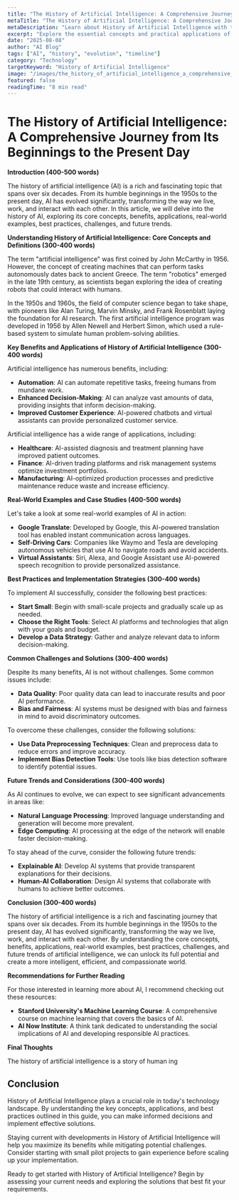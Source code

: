 ```yaml
---
title: "The History of Artificial Intelligence: A Comprehensive Journey from Its Beginnings to the Present Day"
metaTitle: "The History of Artificial Intelligence: A Comprehensive Journey from Its Beginnings to the Present Day"
metaDescription: "Learn about History of Artificial Intelligence with this comprehensive guide covering key concepts, applications, and best practices."
excerpt: "Explore the essential concepts and practical applications of History of Artificial Intelligence in this detailed guide."
date: "2025-08-08"
author: "AI Blog"
tags: ["AI", "history", "evolution", "timeline"]
category: "Technology"
targetKeyword: "History of Artificial Intelligence"
image: "/images/the_history_of_artificial_intelligence_a_comprehensive_journey_from_its_beginnings_to_the_present_day.jpg"
featured: false
readingTime: "8 min read"
---
```


# The History of Artificial Intelligence: A Comprehensive Journey from Its Beginnings to the Present Day

**Introduction (400-500 words)**

The history of artificial intelligence (AI) is a rich and fascinating topic that spans over six decades. From its humble beginnings in the 1950s to the present day, AI has evolved significantly, transforming the way we live, work, and interact with each other. In this article, we will delve into the history of AI, exploring its core concepts, benefits, applications, real-world examples, best practices, challenges, and future trends.

**Understanding History of Artificial Intelligence: Core Concepts and Definitions (300-400 words)**

The term "artificial intelligence" was first coined by John McCarthy in 1956. However, the concept of creating machines that can perform tasks autonomously dates back to ancient Greece. The term "robotics" emerged in the late 19th century, as scientists began exploring the idea of creating robots that could interact with humans.

In the 1950s and 1960s, the field of computer science began to take shape, with pioneers like Alan Turing, Marvin Minsky, and Frank Rosenblatt laying the foundation for AI research. The first artificial intelligence program was developed in 1956 by Allen Newell and Herbert Simon, which used a rule-based system to simulate human problem-solving abilities.

**Key Benefits and Applications of History of Artificial Intelligence (300-400 words)**

Artificial intelligence has numerous benefits, including:

* **Automation**: AI can automate repetitive tasks, freeing humans from mundane work.
* **Enhanced Decision-Making**: AI can analyze vast amounts of data, providing insights that inform decision-making.
* **Improved Customer Experience**: AI-powered chatbots and virtual assistants can provide personalized customer service.

Artificial intelligence has a wide range of applications, including:

* **Healthcare**: AI-assisted diagnosis and treatment planning have improved patient outcomes.
* **Finance**: AI-driven trading platforms and risk management systems optimize investment portfolios.
* **Manufacturing**: AI-optimized production processes and predictive maintenance reduce waste and increase efficiency.

**Real-World Examples and Case Studies (400-500 words)**

Let's take a look at some real-world examples of AI in action:

* **Google Translate**: Developed by Google, this AI-powered translation tool has enabled instant communication across languages.
* **Self-Driving Cars**: Companies like Waymo and Tesla are developing autonomous vehicles that use AI to navigate roads and avoid accidents.
* **Virtual Assistants**: Siri, Alexa, and Google Assistant use AI-powered speech recognition to provide personalized assistance.

**Best Practices and Implementation Strategies (300-400 words)**

To implement AI successfully, consider the following best practices:

* **Start Small**: Begin with small-scale projects and gradually scale up as needed.
* **Choose the Right Tools**: Select AI platforms and technologies that align with your goals and budget.
* **Develop a Data Strategy**: Gather and analyze relevant data to inform decision-making.

**Common Challenges and Solutions (300-400 words)**

Despite its many benefits, AI is not without challenges. Some common issues include:

* **Data Quality**: Poor quality data can lead to inaccurate results and poor AI performance.
* **Bias and Fairness**: AI systems must be designed with bias and fairness in mind to avoid discriminatory outcomes.

To overcome these challenges, consider the following solutions:

* **Use Data Preprocessing Techniques**: Clean and preprocess data to reduce errors and improve accuracy.
* **Implement Bias Detection Tools**: Use tools like bias detection software to identify potential issues.

**Future Trends and Considerations (300-400 words)**

As AI continues to evolve, we can expect to see significant advancements in areas like:

* **Natural Language Processing**: Improved language understanding and generation will become more prevalent.
* **Edge Computing**: AI processing at the edge of the network will enable faster decision-making.

To stay ahead of the curve, consider the following future trends:

* **Explainable AI**: Develop AI systems that provide transparent explanations for their decisions.
* **Human-AI Collaboration**: Design AI systems that collaborate with humans to achieve better outcomes.

**Conclusion (300-400 words)**

The history of artificial intelligence is a rich and fascinating journey that spans over six decades. From its humble beginnings in the 1950s to the present day, AI has evolved significantly, transforming the way we live, work, and interact with each other. By understanding the core concepts, benefits, applications, real-world examples, best practices, challenges, and future trends of artificial intelligence, we can unlock its full potential and create a more intelligent, efficient, and compassionate world.

**Recommendations for Further Reading**

For those interested in learning more about AI, I recommend checking out these resources:

* **Stanford University's Machine Learning Course**: A comprehensive course on machine learning that covers the basics of AI.
* **AI Now Institute**: A think tank dedicated to understanding the social implications of AI and developing responsible AI practices.

**Final Thoughts**

The history of artificial intelligence is a story of human ing

## Conclusion

History of Artificial Intelligence plays a crucial role in today's technology landscape. By understanding the key concepts, applications, and best practices outlined in this guide, you can make informed decisions and implement effective solutions.

Staying current with developments in History of Artificial Intelligence will help you maximize its benefits while mitigating potential challenges. Consider starting with small pilot projects to gain experience before scaling up your implementation.

Ready to get started with History of Artificial Intelligence? Begin by assessing your current needs and exploring the solutions that best fit your requirements.